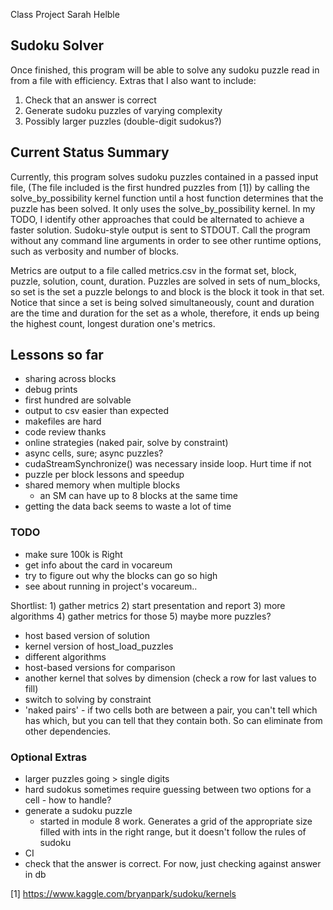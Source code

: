 Class Project
Sarah Helble

Sudoku Solver
-------------
Once finished, this program will be able to solve any sudoku puzzle read in
from a file with efficiency.
Extras that I also want to include:
1. Check that an answer is correct
2. Generate sudoku puzzles of varying complexity
3. Possibly larger puzzles (double-digit sudokus?)

Current Status Summary
----------------------
Currently, this program solves sudoku puzzles contained in a passed input file,
(The file included is the first hundred puzzles from [1]) by calling the solve_by_possibility kernel function until a host function determines that the puzzle has been solved. It only uses the solve_by_possibility kernel. In my
TODO, I identify other approaches that could be alternated to achieve a faster
solution. Sudoku-style output is sent to STDOUT. Call the program without any
command line arguments in order to see other runtime options, such as verbosity
and number of blocks.

Metrics are output to a file called metrics.csv in the format set, block, puzzle,
solution, count, duration. Puzzles are solved in sets of num_blocks, so set is
the set a puzzle belongs to and block is the block it took in that set. Notice
that since a set is being solved simultaneously, count and duration are the time
and duration for the set as a whole, therefore, it ends up being the highest count,
longest duration one's metrics.

Lessons so far
--------------
- sharing across blocks
- debug prints
- first hundred are solvable
- output to csv easier than expected
- makefiles are hard
- code review thanks
- online strategies (naked pair, solve by constraint)
- async cells, sure; async puzzles?
- cudaStreamSynchronize() was necessary inside loop. Hurt time if not
- puzzle per block lessons and speedup
- shared memory when multiple blocks
  - an SM can have up to 8 blocks at the same time
- getting the data back seems to waste a lot of time

### TODO
- make sure 100k is Right
- get info about the card in vocareum
- try to figure out why the blocks can go so high
- see about running in project's vocareum..

Shortlist:  1) gather metrics 2) start presentation and report
3) more algorithms 4) gather metrics for those 5) maybe more puzzles?

- host based version of solution
- kernel version of host_load_puzzles
- different algorithms
- host-based versions for comparison
- another kernel that solves by dimension (check a row for last values to fill)
- switch to solving by constraint
- 'naked pairs' - if two cells both are between a pair, you can't tell which
	has which, but you can tell that they contain both. So can eliminate from
	other dependencies.


### Optional Extras
- larger puzzles going > single digits
- hard sudokus sometimes require guessing between two options for a cell - how to handle?
- generate a sudoku puzzle
  - started in module 8 work. Generates a grid of the appropriate size filled with
    ints in the right range, but it doesn't follow the rules of sudoku
- CI
- check that the answer is correct. For now, just checking against answer in db

[1] https://www.kaggle.com/bryanpark/sudoku/kernels
